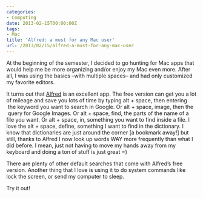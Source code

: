 ```yaml
---
categories:
- Computing
date: 2013-02-15T00:00:00Z
tags:
- Mac
title: 'Alfred: a must for any Mac user'
url: /2013/02/15/alfred-a-must-for-any-mac-user
---
```


<p>At the beginning of the semester, I decided to go hunting for Mac apps that would help me be more organizing and/or enjoy my Mac even more. After all, I was using the basics –with multiple spaces– and had only customized my favorite editors. </p>
<p>It turns out that <a href="http://bit.ly/12w0M6m">Alfred</a> is an excellent app. The free version can get you a lot of mileage and save you lots of time by typing alt + space, then entering  the keyword you want to search in Google. Or alt + space, image, then the  query for Google Images. Or alt + space, find, the parts of the name of a file you want. Or alt + space, in, something you want to find inside a file. I love the alt + space, define, something I want to find in the dictionary. I know that dictionaries are just around the corner [a bookmark away!] but still, thanks to Alfred I now look up words WAY more frequently than what I did before. I mean, just not having to move my hands away from my keyboard and doing a ton of stuff is just great =)</p>
<p>There are plenty of other default searches that come with Alfred&#8217;s free version. Another thing that I love is using it to do system commands like lock the screen, or send my computer to sleep.</p>
<p>Try it out!</p>

